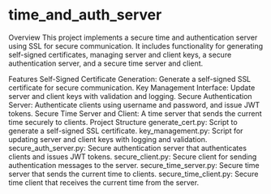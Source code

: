 # time_and_auth_server

Overview
This project implements a secure time and authentication server using SSL for secure communication. It includes functionality for generating self-signed certificates, managing server and client keys, a secure authentication server, and a secure time server and client.

Features
Self-Signed Certificate Generation: Generate a self-signed SSL certificate for secure communication.
Key Management Interface: Update server and client keys with validation and logging.
Secure Authentication Server: Authenticate clients using username and password, and issue JWT tokens.
Secure Time Server and Client: A time server that sends the current time securely to clients.
Project Structure
generate_cert.py: Script to generate a self-signed SSL certificate.
key_management.py: Script for updating server and client keys with logging and validation.
secure_auth_server.py: Secure authentication server that authenticates clients and issues JWT tokens.
secure_client.py: Secure client for sending authentication messages to the server.
secure_time_server.py: Secure time server that sends the current time to clients.
secure_time_client.py: Secure time client that receives the current time from the server.
